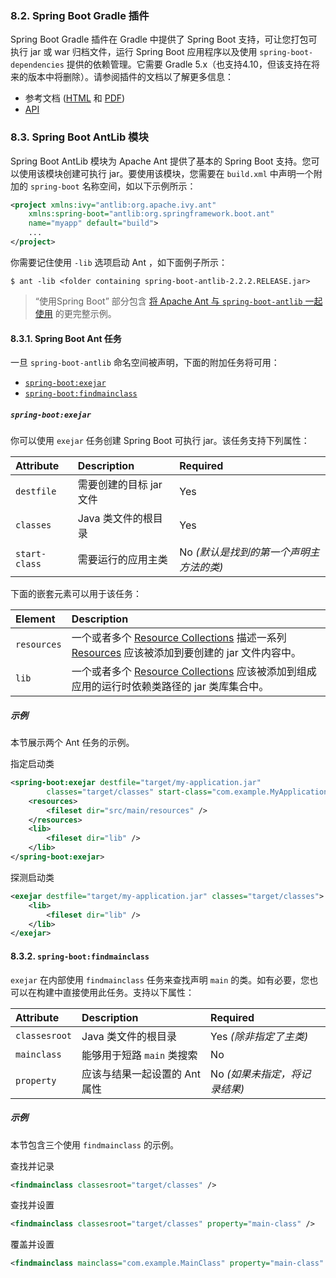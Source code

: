 ### 8.2. Spring Boot Gradle 插件

Spring Boot Gradle 插件在 Gradle 中提供了 Spring Boot 支持，可让您打包可执行 jar 或 war 归档文件，运行 Spring Boot 应用程序以及使用 `spring-boot-dependencies` 提供的依赖管理。它需要 Gradle 5.x（也支持4.10，但该支持在将来的版本中将删除）。请参阅插件的文档以了解更多信息：

- 参考文档 ([HTML](https://docs.spring.io/spring-boot/docs/2.2.2.RELEASE/gradle-plugin/reference/html/) 和 [PDF](https://docs.spring.io/spring-boot/docs/2.2.2.RELEASE/gradle-plugin/reference/pdf/spring-boot-gradle-plugin-reference.pdf))
- [API](https://docs.spring.io/spring-boot/docs/2.2.2.RELEASE/gradle-plugin/reference/api/)

### 8.3. Spring Boot AntLib 模块

Spring Boot AntLib 模块为 Apache Ant 提供了基本的 Spring Boot 支持。您可以使用该模块创建可执行 jar。要使用该模块，您需要在 `build.xml` 中声明一个附加的 `spring-boot` 名称空间，如以下示例所示：

```xml
<project xmlns:ivy="antlib:org.apache.ivy.ant"
    xmlns:spring-boot="antlib:org.springframework.boot.ant"
    name="myapp" default="build">
    ...
</project>
```

你需要记住使用 `-lib` 选项启动 Ant ，如下面例子所示：

```
$ ant -lib <folder containing spring-boot-antlib-2.2.2.RELEASE.jar>
```

> “使用Spring Boot” 部分包含 [将 Apache Ant 与 `spring-boot-antlib` 一起使用](https://docs.spring.io/spring-boot/docs/2.2.2.RELEASE/reference/htmlsingle/#using-boot-ant) 的更完整示例。

#### 8.3.1. Spring Boot Ant 任务

一旦 `spring-boot-antlib` 命名空间被声明，下面的附加任务将可用：

- [`spring-boot:exejar`](https://docs.spring.io/spring-boot/docs/2.2.2.RELEASE/reference/htmlsingle/#spring-boot-ant-exejar)
- [`spring-boot:findmainclass`](https://docs.spring.io/spring-boot/docs/2.2.2.RELEASE/reference/htmlsingle/#spring-boot-ant-findmainclass)

##### `spring-boot:exejar`

你可以使用 `exejar` 任务创建 Spring Boot 可执行 jar。该任务支持下列属性：

| Attribute     | Description             | Required                                |
| :------------ | :---------------------- | :-------------------------------------- |
| `destfile`    | 需要创建的目标 jar 文件 | Yes                                     |
| `classes`     | Java 类文件的根目录     | Yes                                     |
| `start-class` | 需要运行的应用主类      | No *(默认是找到的第一个声明主方法的类)* |

下面的嵌套元素可以用于该任务：

| Element     | Description                                                  |
| :---------- | :----------------------------------------------------------- |
| `resources` | 一个或者多个 [Resource Collections](https://ant.apache.org/manual/Types/resources.html#collection) 描述一系列 [Resources](https://ant.apache.org/manual/Types/resources.html) 应该被添加到要创建的 jar 文件内容中。 |
| `lib`       | 一个或者多个 [Resource Collections](https://ant.apache.org/manual/Types/resources.html#collection) 应该被添加到组成应用的运行时依赖类路径的 jar 类库集合中。 |

##### 示例

本节展示两个 Ant 任务的示例。

指定启动类

```xml
<spring-boot:exejar destfile="target/my-application.jar"
        classes="target/classes" start-class="com.example.MyApplication">
    <resources>
        <fileset dir="src/main/resources" />
    </resources>
    <lib>
        <fileset dir="lib" />
    </lib>
</spring-boot:exejar>
```

探测启动类

```xml
<exejar destfile="target/my-application.jar" classes="target/classes">
    <lib>
        <fileset dir="lib" />
    </lib>
</exejar>
```

#### 8.3.2. `spring-boot:findmainclass`

`exejar` 在内部使用 `findmainclass` 任务来查找声明 `main` 的类。如有必要，您也可以在构建中直接使用此任务。支持以下属性：

| Attribute     | Description                   | Required                      |
| :------------ | :---------------------------- | :---------------------------- |
| `classesroot` | Java 类文件的根目录           | Yes *(除非指定了主类)*        |
| `mainclass`   | 能够用于短路 `main` 类搜索    | No                            |
| `property`    | 应该与结果一起设置的 Ant 属性 | No *(如果未指定，将记录结果)* |

##### 示例

本节包含三个使用 `findmainclass` 的示例。

查找并记录

```xml
<findmainclass classesroot="target/classes" />
```

查找并设置

```xml
<findmainclass classesroot="target/classes" property="main-class" />
```

覆盖并设置

```xml
<findmainclass mainclass="com.example.MainClass" property="main-class" />
```
